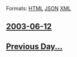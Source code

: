 
Formats: [HTML](2003/06/12/index.html)  [JSON](2003/06/12/index.json)  [XML](2003/06/12/index.xml)  

## [2003-06-12](/news/2003/06/12/index.md)

## [Previous Day...](/news/2003/06/11/index.md)

